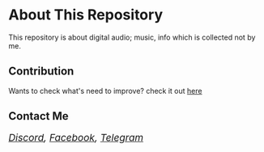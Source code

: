 # About This Repository
This repository is about digital audio; music, info which is collected not by me.

## Contribution
Wants to check what's need to improve? check it out [here](https://dcox.vercel.app/)  

## Contact Me

<span style="font-size: 1.2rem; font-style: italic;" >[Discord](https://discordapp.com/users/921765461333508166), [Facebook](https://facebook.com/ppzh0), [Telegram](https://t.me/ppzh0)</span>
